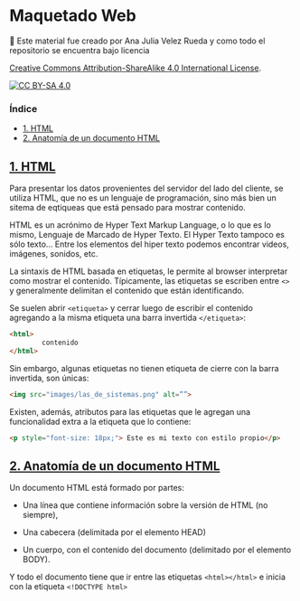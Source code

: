 # Maquetado Web

🚨 Este material fue creado por Ana Julia Velez Rueda y como todo el repositorio se encuentra bajo licencia 

[Creative Commons Attribution-ShareAlike 4.0 International License][cc-by-sa].

[![CC BY-SA 4.0][cc-by-sa-image]][cc-by-sa]

[cc-by-sa]: http://creativecommons.org/licenses/by-sa/4.0/
[cc-by-sa-image]: https://licensebuttons.net/l/by-sa/4.0/88x31.png
[cc-by-sa-shield]: https://img.shields.io/badge/License-CC%20BY--SA%204.0-lightgrey.svg



### Índice

* [1. HTML](#1-HTML)
* [2. Anatomía de un documento HTML](#2-partes_html)


## [1. HTML](#1-html)

Para presentar los datos provenientes del servidor del lado del cliente, se utiliza HTML, que no es un lenguaje de programación, sino más bien un sitema de eqtiqueas que está pensado para mostrar contenido. 

HTML es un acrónimo de Hyper Text Markup Language, o lo que es lo mismo, Lenguaje de Marcado de Hyper Texto. El Hyper Texto tampoco es sólo texto… Entre los elementos del hiper texto podemos encontrar videos, imágenes, sonidos, etc.

La sintaxis de HTML basada en etiquetas, le permite al browser interpretar como mostrar el contenido. Típicamente, las etiquetas se escriben entre `<>` y generalmente delimitan el contenido que están identificando. 

Se suelen abrir `<etiqueta>` y cerrar luego de escribir el contenido agregando a la misma etiqueta una barra invertida `</etiqueta>`:

```html
<html>
		contenido
</html>
```

Sin embargo, algunas etiquetas no tienen etiqueta de cierre con la barra invertida, son únicas:

```html
<img src="images/las_de_sistemas.png" alt=””>
``` 

Existen, además, atributos para las etiquetas que le agregan una funcionalidad extra a la etiqueta que lo contiene:

```html
<p style="font-size: 18px;"> Este es mi texto con estilo propio</p>
```

## [2. Anatomía de un documento HTML](#2-partes_html)

Un documento HTML está formado por partes:

 - Una línea que contiene información sobre la versión de HTML (no siempre),
 
 - Una cabecera (delimitada por el elemento HEAD)

 - Un cuerpo, con el contenido del documento (delimitado por el elemento BODY).

Y todo el documento tiene que ir entre las etiquetas `<html></html>` e inicia con la etiqueta `<!DOCTYPE html>`
